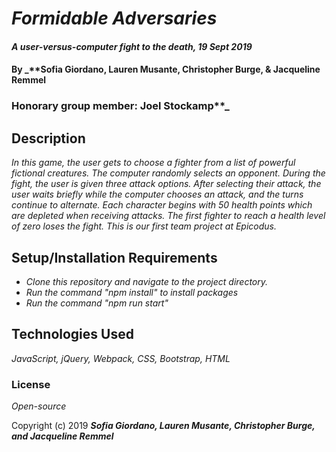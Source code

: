 # _Formidable Adversaries_

#### _A user-versus-computer fight to the death, 19 Sept 2019_

#### By _**Sofia Giordano, Lauren Musante, Christopher Burge, & Jacqueline Remmel
### Honorary group member: Joel Stockamp**_

## Description

_In this game, the user gets to choose a fighter from a list of powerful fictional creatures. The computer randomly selects an opponent. During the fight, the user is given three attack options. After selecting their attack, the user waits briefly while the computer chooses an attack, and the turns continue to alternate. Each character begins with 50 health points which are depleted when receiving attacks. The first fighter to reach a health level of zero loses the fight. This is our first team project at Epicodus._

## Setup/Installation Requirements

* _Clone this repository and navigate to the project directory._
* _Run the command "npm install" to install packages_
* _Run the command "npm run start"_

## Technologies Used

_JavaScript, jQuery, Webpack, CSS, Bootstrap, HTML_

### License

*Open-source*

Copyright (c) 2019 **_Sofia Giordano, Lauren Musante, Christopher Burge, and Jacqueline Remmel_**
